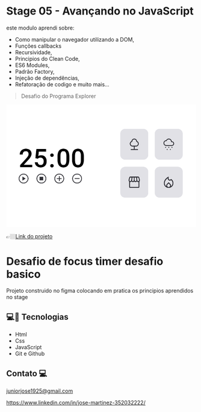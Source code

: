 
# Stage 05 - Avançando no JavaScript  

este modulo aprendi sobre:

- Como manipular o navegador utilizando a DOM, 
- Funções callbacks 
- Recursividade, 
- Principios do Clean Code, 
- ES6 Modules, 
- Padrão Factory, 
- Injeção de dependências, 
- Refatoração de codigo e muito mais... 


> Desafio do Programa Explorer 

![preview](./.github/desafio%20basico%20pomodoro.png)


👉🏼[Link do projeto](https://polite-dodol-f276bd.netlify.app/)


# Desafio de focus timer desafio basico 


Projeto construido no figma colocando em pratica os principios aprendidos no stage 



##   💻🔧 Tecnologias

- Html 
- Css
- JavaScript
- Git e Github

## Contato 💻

juniorjose1925@gmail.com


https://www.linkedin.com/in/jose-martinez-352032222/

